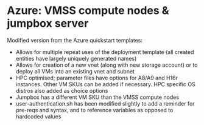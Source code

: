 # Azure: VMSS compute nodes & jumpbox server

Modified version from the Azure quickstart templates:

- Allows for multiple repeat uses of the deployment template (all created entities have largely uniquely generated names)
- Allows for creation of a new vnet (along with new storage account) or to deploy all VMs into an existing vnet and subnet
- HPC optimised; parameter files have options for A8/A9 and H16r instances. Other VM SKUs can be added if necessary. HPC specific OS distros also added as choice options
- Jumpbox has a different VM SKU than the VMSS compute nodes
- user-authentication.sh has been modified slightly to add a reminder for pre-reqs and syntax, and to reference variables as opposed to hardcoded values
